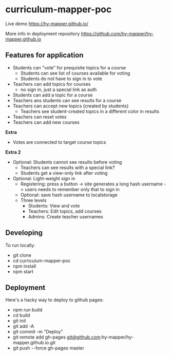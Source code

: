 # curriculum-mapper-poc

Live demo https://hy-mapper.github.io/

More info in deployment repository https://github.com/hy-mapper/hy-mapper.github.io

## Features for application

- Students can "vote" for prequisite topics for a course
  - Students can see list of courses available for voting
  - Students do not have to sign in to vote
- Teachers can add topics for courses
  - no sign in, just a special link as auth
- Students can add a topic for a course
- Teachers ans students can see results for a course
- Teachers can accept new topics (created by students)
  - Teachers see student-created topics in a different color in results
- Teachers can reset votes
- Teachers can add new courses

**Extra**

- Votes are connected to target course topics

**Extra 2**

- Optional: Students cannot see results before voting
  - Teachers can see results with a special link?
  - Students get a view-only link after voting
- Optional: Light-weight sign in
  - Registering: press a button -> site generates a long hash username -> users needs to remember only that to sign in
  - Optional: save hash username to localstorage
  - Three levels
    - Students: View and vote
    - Teachers: Edit topics, add courses
    - Admins: Create teacher usernames

## Developing

To run locally:

- git clone
- cd curriculum-mapper-poc
- npm install
- npm start

## Deployment

Here's a hacky way to deploy to github pages:

- npm run build
- cd build
- git init
- git add -A
- git commit -m "Deploy"
- git remote add gh-pages git@github.com:hy-mapper/hy-mapper.github.io.git
- git push --force gh-pages master